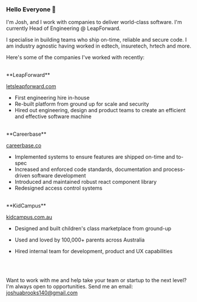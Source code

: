 ### Hello Everyone 👋

I'm Josh, and I work with companies to deliver world-class software. I'm currently Head of Engineering @ LeapForward.

I specialise in building teams who ship on-time, reliable and secure code. I am industry agnostic having worked in edtech, insuretech, hrtech and more.

Here's some of the companies I've worked with recently:

<br>
**LeapForward**

[letsleapforward.com
](https://letsleapforward.com
)
- First engineering hire in-house
- Re-built platform from ground up for scale and security
- Hired out engineering, design and product teams to create an efficient and effective software machine


<br>
**Careerbase**

[careerbase.co
](https://careerbase.co
)
- Implemented systems to ensure features are shipped on-time and to-spec
- Increased and enforced code standards, documentation and process-driven software development
- Introduced and maintained robust react component library
- Redesigned access control systems

<br>
**KidCampus**

[kidcampus.com.au
](https://kidcampus.com.au
)
- Designed and built children's class marketplace from ground-up
- Used and loved by 100,000+ parents across Australia
- Hired internal team for development, product and UX capabilities

  <br><br>

Want to work with me and help take your team or startup to the next level? I'm always open to opportunities. Send me an email: joshuabrooks140@gmail.com
